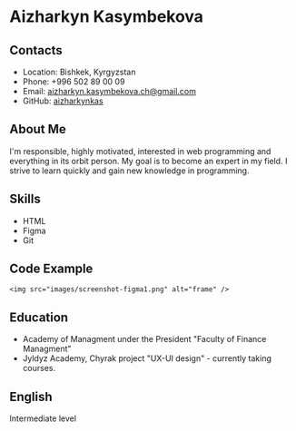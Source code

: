 # Aizharkyn Kasymbekova

## Contacts

- Location: Bishkek, Kyrgyzstan
- Phone: +996 502 89 00 09
- Email: aizharkyn.kasymbekova.ch@gmail.com
- GitHub: [aizharkynkas](https://github.com/aizharkynkas)

## About Me

I'm responsible, highly motivated, interested in web programming and everything in its orbit person. My goal is to become an expert in my field. I strive to learn quickly and gain new knowledge in programming.

## Skills

- HTML
- Figma
- Git

## Code Example

```
<img src="images/screenshot-figma1.png" alt="frame" />
```

## Education

- Academy of Managment under the President "Faculty of Finance Managment"
- Jyldyz Academy, Chyrak project "UX-UI design" - currently taking courses.

## English

Intermediate level

